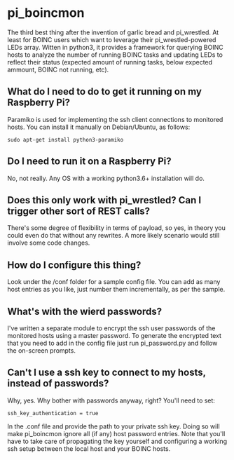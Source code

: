 # pi_boincmon
The third best thing after the invention of garlic bread and pi_wrestled. At least for BOINC users which want to leverage their pi_wrestled-powered LEDs array. Witten in python3, it provides a framework for querying BOINC hosts to analyze the number of running BOINC tasks and updating LEDs to reflect their status (expected amount of running tasks, below expected ammount, BOINC not running, etc).

## What do I need to do to get it running on my Raspberry Pi?

Paramiko is used for implementing the ssh client connections to monitored hosts. You can install it manually on Debian/Ubuntu, as follows:
```
sudo apt-get install python3-paramiko
```

## Do I need to run it on a Raspberry Pi?

No, not really. Any OS with a working python3.6+ installation will do.

## Does this only work with pi_wrestled? Can I trigger other sort of REST calls?

There's some degree of flexibility in terms of payload, so yes, in theory you could even do that without any rewrites. A more likely scenario would still involve some code changes.

## How do I configure this thing?

Look under the /conf folder for a sample config file. You can add as many host entries as you like, just number them incrementally, as per the sample.

## What's with the wierd passwords?

I've written a separate module to encrypt the ssh user passwords of the monitored hosts using a master password. To generate the encrypted text that you need to add in the config file just run pi_password.py and follow the on-screen prompts.

## Can't I use a ssh key to connect to my hosts, instead of passwords?

Why, yes. Why bother with passwords anyway, right? You'll need to set:

```
ssh_key_authentication = true
```

In the .conf file and provide the path to your private ssh key. Doing so will make pi_boincmon ignore all (if any) host password entries. Note that you'll have to take care of propagating the key yourself and configuring a working ssh setup between the local host and your BOINC hosts.

